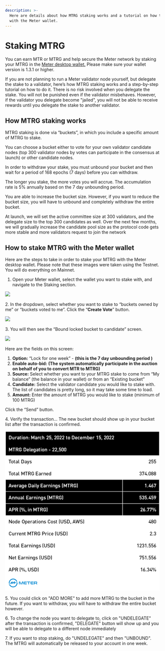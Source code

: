 ```yaml
---
description: >-
  Here are details about how MTRG staking works and a tutorial on how to stake
  with the Meter wallet.
---
```


# Staking MTRG

You can earn MTR or MTRG and help secure the Meter network by staking your MTRG in the [Meter desktop wallet.](https://meter.io/getcoins)  Please make sure your wallet version is 1.3.1 or higher.

If you are not planning to run a Meter validator node yourself, but delegate the stake to a validator, here’s how MTRG staking works and a step-by-step tutorial on how to do it.  There is no risk involved when you delegate the stake.  You will not be punished even if the validator misbehaves.  However, if the validator you delegate become "jailed", you will not be able to receive rewards until you delegate the stake to another validator.

## How MTRG staking works

MTRG staking is done via “buckets”, in which you include a specific amount of MTRG to stake.&#x20;

You can choose a bucket either to vote for your own validator candidate nodes (top 300 validator nodes by votes can participate in the consensus at launch) or other candidate nodes.

In order to withdraw your stake, you must unbound your bucket and then wait for a period of 168 epochs (7 days) before you can withdraw.&#x20;

The longer you stake, the more votes you will accrue. The accumulation rate is 5% annually based on the 7 day unbounding period.

You are able to increase the bucket size. However, if you want to reduce the bucket size, you will have to unbound and completely withdraw the entire bucket.&#x20;

At launch, we will set the active committee size at 300 validators, and the delegate size to the top 300 candidates as well. Over the next few months, we will gradually increase the candidate pool size as the protocol code gets more stable and more validators request to join the network



## How to stake MTRG with the Meter wallet

Here are the steps to take in order to stake your MTRG with the Meter desktop wallet. Please note that these images were taken using the Testnet. You will do everything on Mainnet.

1. Open your Meter wallet, select the wallet you want to stake with, and navigate to the Staking section.&#x20;

![](https://lh6.googleusercontent.com/LmFX3GrqDICAq6d46UP6hvPHUR4-7XUiKmlf3TS9l6mMiH8rqMv6WChop7ymMMBWlC0UQX6bQRLcG5mi73K9GbwdG9r9-2wT\_qMHyIVMqKAATVYez9pmAWE6Jq7JteyHfMi1k1xy)

2\. In the dropdown, select whether you want to stake to “buckets owned by me” or “buckets voted to me”. Click the “**Create Vote**” button.&#x20;

![](https://lh3.googleusercontent.com/ENHxVljdAEPj1iTJ\_zKcsJjZlMIy0rpmYg3sDD0fOffDkoT0\_4oPK1RbbyimwieYDwlwHb6TYObiiVHUHKKs0f1gr19SLkitaDTWhmTLTcn7hq2MDDzjn7PkVLOhv77v431lELLv)

3\. You will then see the “Bound locked bucket to candidate” screen.&#x20;

![](../.gitbook/assets/screen-shot-2021-03-20-at-8.57.12-am.png)

Here are the fields on this screen:

1. **Option:** “Lock for one week” - **(this is the 7 day unbounding period )**
2. **Enable auto-bid:** **(The system automatically participate in the auction on behalf of you to convert MTR to MTRG)**
3. **Source:** Select whether you want to your MTRG stake to come from “My balance” (the balance in your wallet) or from an “Existing bucket”
4. **Candidate:** Select the validator candidate you would like to stake with. The list of candidates is pretty long, so it may take some time to load.&#x20;
5. **Amount:** Enter the amount of MTRG you would like to stake (minimum of 100 MTRG)

Click the “Send” button.

4\. Verify the transaction... The new bucket should show up in your bucket list after the transaction is confirmed.

![](<../.gitbook/assets/image (5).png>)

5\. You could click on "ADD MORE" to add more MTRG to the bucket in the future.  If you want to withdraw, you will have to withdraw the entire bucket however.

6\. To change the node you want to delegate to, click on "UNDELEGATE" after the transaction is confirmed, "DELEGATE" button will show up and you will be able to delegate to a different node immediately

7\. If you want to stop staking, do "UNDELEGATE" and then "UNBOUND".  The MTRG will automatically be released to your account in one week.

